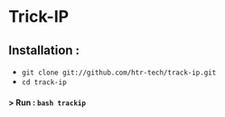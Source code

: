 # Trick-IP
## Installation :

* `git clone git://github.com/htr-tech/track-ip.git`
* `cd track-ip`

#### > Run : `bash trackip`
